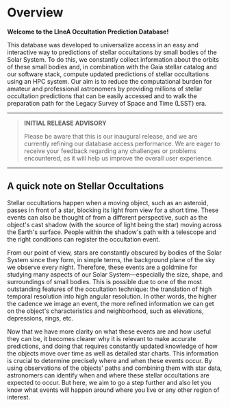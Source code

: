# Overview

**Welcome to the LIneA Occultation Prediction Database!**

This database was developed to universalize access in an easy and interactive way to predictions of stellar occultations by small bodies of the Solar System. To do this, we constantly collect information about the orbits of these small bodies and, in combination with the Gaia stellar catalog and our software stack, compute updated predictions of stellar occultations using an HPC system. Our aim is to reduce the computational burden for amateur and professional astronomers by providing millions of stellar occultation predictions that can be easily accessed and to walk the preparation path for the Legacy Survey of Space and Time (LSST) era.

---

> **INITIAL RELEASE ADVISORY**
>
> Please be aware that this is our inaugural release, and we are currently refining our database access performance. We are eager to receive your feedback regarding any challenges or problems encountered, as it will help us improve the overall user experience.

---

## A quick note on Stellar Occultations

Stellar occultations happen when a moving object, such as an asteroid, passes in front of a star, blocking its light from view for a short time. These events can also be thought of from a different perspective, such as the object's cast shadow (with the source of light being the star) moving across the Earth's surface. People within the shadow's path with a telescope and the right conditions can register the occultation event.

From our point of view, stars are constantly obscured by bodies of the Solar System since they form, in simple terms, the background plane of the sky we observe every night. Therefore, these events are a goldmine for studying many aspects of our Solar System—especially the size, shape, and surroundings of small bodies. This is possible due to one of the most outstanding features of the occultation technique: the translation of high temporal resolution into high angular resolution. In other words, the higher the cadence we image an event, the more refined information we can get on the object's characteristics and neighborhood, such as elevations, depressions, rings, etc.

Now that we have more clarity on what these events are and how useful they can be, it becomes clearer why it is relevant to make accurate predictions, and doing that requires constantly updated knowledge of how the objects move over time as well as detailed star charts. This information is crucial to determine precisely where and when these events occur. By using observations of the objects' paths and combining them with star data, astronomers can identify when and where these stellar occultations are expected to occur. But here, we aim to go a step further and also let you know what events will happen around where you live or any other region of interest.
